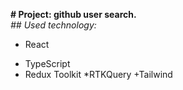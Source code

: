 

**# Project: github user search.**    
*## Used technology:*
- React
* TypeScript
* Redux Toolkit
*RTKQuery
+Tailwind
